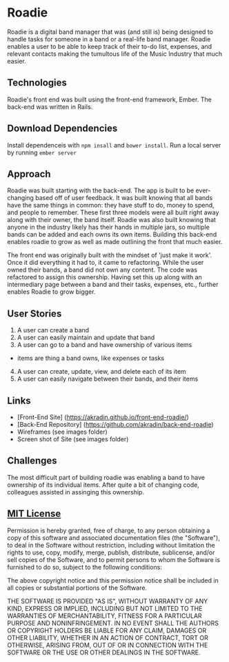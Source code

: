 # Roadie

Roadie is a digital band manager that was (and still is) being designed to handle
tasks for someone in a band or a real-life band manager. Roadie enables a user
to be able to keep track of their to-do list, expenses, and relevant contacts
making the tumultous life of the Music Industry that much easier.

## Technologies
Roadie's front end was built using the front-end framework, Ember. The
back-end was written in Rails.

## Download Dependencies
Install dependenceis with `npm insall` and `bower install`. Run a local server by running `ember server`

## Approach

Roadie was built starting with the back-end. The app is built to be ever-changing
based off of user feedback. It was built knowing that all bands have the same things
in common: they have stuff to do, money to spend, and people to remember. These
first three models were all built right away along with their owner, the band
itself. Roadie was also built knowing that anyone in the industry likely has
their hands in multiple jars, so multiple bands can be added and each owns its
own items. Building this back-end enables roadie to grow as well as made outlining
the front that much easier.

The front end was originally built with the mindset of 'just make it work'. Once
it did everything it had to, it came to refactoring. While the user owned their
bands, a band did not own any content. The code was refactored to assign this
ownership. Having set this up along with an intermediary page between a band
and their tasks, expenses, etc., further enables Roadie to grow bigger.

## User Stories

1.  A user can create a band
2.  A user can easily maintain and update that band
3.  A user can go to a band and have ownership of various items
  - items are thing a band owns, like expenses or tasks
4. A user can create, update, view, and delete each of its item
5. A user can easily navigate between their bands, and their items

## Links

* [Front-End Site] (https://akradin.github.io/front-end-roadie/)
* [Back-End Repository] (https://github.com/akradin/back-end-roadie)
* Wireframes (see images folder)
* Screen shot of Site (see images folder)


## Challenges

The most difficult part of building roadie was enabling a band to have ownership
of its individual items. After quite a bit of changing code, colleagues assisted
in assinging this ownership.


## [MIT License](https://opensource.org/licenses/MIT)

Permission is hereby granted, free of charge, to any person obtaining a copy of this software and associated documentation files (the "Software"), to deal in the Software without restriction, including without limitation the rights to use, copy, modify, merge, publish, distribute, sublicense, and/or sell copies of the Software, and to permit persons to whom the Software is furnished to do so, subject to the following conditions:

The above copyright notice and this permission notice shall be included in all copies or substantial portions of the Software.

THE SOFTWARE IS PROVIDED "AS IS", WITHOUT WARRANTY OF ANY KIND, EXPRESS OR IMPLIED, INCLUDING BUT NOT LIMITED TO THE WARRANTIES OF MERCHANTABILITY, FITNESS FOR A PARTICULAR PURPOSE AND NONINFRINGEMENT. IN NO EVENT SHALL THE AUTHORS OR COPYRIGHT HOLDERS BE LIABLE FOR ANY CLAIM, DAMAGES OR OTHER LIABILITY, WHETHER IN AN ACTION OF CONTRACT, TORT OR OTHERWISE, ARISING FROM, OUT OF OR IN CONNECTION WITH THE SOFTWARE OR THE USE OR OTHER DEALINGS IN THE SOFTWARE.
